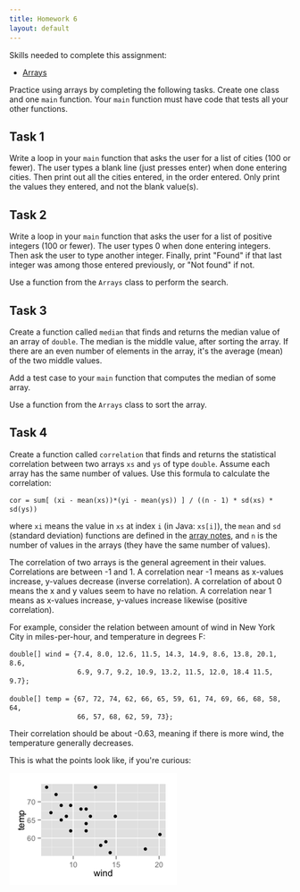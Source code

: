 ```yaml
---
title: Homework 6
layout: default
---
```


Skills needed to complete this assignment:

- [Arrays](/lecture/arrays.html)

Practice using arrays by completing the following tasks. Create one class and one `main` function. Your `main` function must have code that tests all your other functions.

## Task 1

Write a loop in your `main` function that asks the user for a list of cities (100 or fewer). The user types a blank line (just presses enter) when done entering cities. Then print out all the cities entered, in the order entered. Only print the values they entered, and not the blank value(s).

## Task 2

Write a loop in your `main` function that asks the user for a list of positive integers (100 or fewer). The user types 0 when done entering integers. Then ask the user to type another integer. Finally, print "Found" if that last integer was among those entered previously, or "Not found" if not.

Use a function from the `Arrays` class to perform the search.

## Task 3

Create a function called `median` that finds and returns the median value of an array of `double`. The median is the middle value, after sorting the array. If there are an even number of elements in the array, it's the average (mean) of the two middle values.

Add a test case to your `main` function that computes the median of some array.

Use a function from the `Arrays` class to sort the array.

## Task 4

Create a function called `correlation` that finds and returns the statistical correlation between two arrays `xs` and `ys` of type `double`. Assume each array has the same number of values. Use this formula to calculate the correlation:

```
cor = sum[ (xi - mean(xs))*(yi - mean(ys)) ] / ((n - 1) * sd(xs) * sd(ys))
```

where `xi` means the value in `xs` at index `i` (in Java: `xs[i]`), the `mean` and `sd` (standard deviation) functions are defined in the [array notes](/lecture/arrays.html), and `n` is the number of values in the arrays (they have the same number of values).

The correlation of two arrays is the general agreement in their values. Correlations are between -1 and 1. A correlation near -1 means as x-values increase, y-values decrease (inverse correlation). A correlation of about 0 means the x and y values seem to have no relation. A correlation near 1 means as x-values increase, y-values increase likewise (positive correlation).

For example, consider the relation between amount of wind in New York City in miles-per-hour, and temperature in degrees F:

```
double[] wind = {7.4, 8.0, 12.6, 11.5, 14.3, 14.9, 8.6, 13.8, 20.1, 8.6,
                 6.9, 9.7, 9.2, 10.9, 13.2, 11.5, 12.0, 18.4 11.5, 9.7};

double[] temp = {67, 72, 74, 62, 66, 65, 59, 61, 74, 69, 66, 68, 58, 64,
                 66, 57, 68, 62, 59, 73};
```

Their correlation should be about -0.63, meaning if there is more wind, the temperature generally decreases.

This is what the points look like, if you're curious:

![Plot of airquality](/images/plot-airquality.png)

